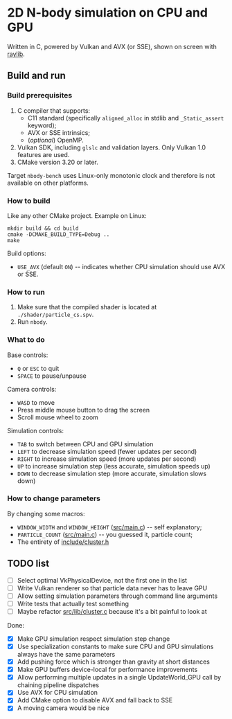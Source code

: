# 2D N-body simulation on CPU and GPU

Written in C, powered by Vulkan and AVX (or SSE), shown on screen with [raylib](https://github.com/raysan5/raylib).

## Build and run

### Build prerequisites

1. C compiler that supports:
    * C11 standard (specifically `aligned_alloc` in stdlib and `_Static_assert` keyword);
    * AVX or SSE intrinsics;
    * (*optional*) OpenMP.
2. Vulkan SDK, including `glslc` and validation layers. Only Vulkan 1.0 features are used.
3. CMake version 3.20 or later.

Target `nbody-bench` uses Linux-only monotonic clock and therefore is not available on other platforms.

### How to build

Like any other CMake project. Example on Linux:

```shell
mkdir build && cd build
cmake -DCMAKE_BUILD_TYPE=Debug ..
make
```

Build options:

* `USE_AVX` (default `ON`) -- indicates whether CPU simulation should use AVX or SSE.

### How to run

1. Make sure that the compiled shader is located at `./shader/particle_cs.spv`.
2. Run `nbody`.

### What to do

Base controls:

* `Q` or `ESC` to quit
* `SPACE` to pause/unpause

Camera controls:

* `WASD` to move
* Press middle mouse button to drag the screen
* Scroll mouse wheel to zoom

Simulation controls:

* `TAB` to switch between CPU and GPU simulation
* `LEFT` to decrease simulation speed (fewer updates per second)
* `RIGHT` to increase simulation speed (more updates per second)
* `UP` to increase simulation step (less accurate, simulation speeds up)
* `DOWN` to decrease simulation step (more accurate, simulation slows down)

### How to change parameters

By changing some macros:

* `WINDOW_WIDTH` and `WINDOW_HEIGHT` ([src/main.c](src/main.c#L11)) -- self explanatory;
* `PARTICLE_COUNT` ([src/main.c](src/main.c#L14)) -- you guessed it, particle count;
* The entirety of [include/cluster.h](include/cluster.h#L6)

## TODO list

- [ ] Select optimal VkPhysicalDevice, not the first one in the list
- [ ] Write Vulkan renderer so that particle data never has to leave GPU
- [ ] Allow setting simulation parameters through command line arguments
- [ ] Write tests that actually test something
- [ ] Maybe refactor [src/lib/cluster.c](src/lib/cluster.c) because it's a bit painful to look at

Done:

- [x] Make GPU simulation respect simulation step change
- [x] Use specialization constants to make sure CPU and GPU simulations always have the same parameters
- [x] Add pushing force which is stronger than gravity at short distances
- [x] Make GPU buffers device-local for performance improvements
- [x] Allow performing multiple updates in a single UpdateWorld_GPU call by chaining pipeline dispatches
- [x] Use AVX for CPU simulation
- [x] Add CMake option to disable AVX and fall back to SSE
- [x] A moving camera would be nice
